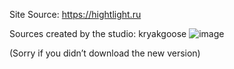 Site Source: https://hightlight.ru

Sources created by the studio: kryakgoose
![image](https://github.com/mwrdrs/hightlight_site/assets/158099612/de3a5c38-308f-42b9-afee-d80bae8e927f)




(Sorry if you didn’t download the new version)
